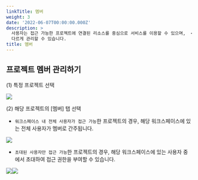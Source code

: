 ```yaml
---
linkTitle: 멤버
weight: 3
date: '2022-06-07T00:00:00.000Z'
description: >
  사용자는 접근 가능한 프로젝트에 연결된 리소스를 중심으로 서비스를 이용할 수 있으며,  <br> <br>프로젝트별로 접근 방식에 따라 멤버를
  다르게 관리할 수 있습니다. 
title: 멤버
---
```


## 프로젝트 멤버 관리하기

(1) 특정 프로젝트 선택

![](/guides/project/project-create-04-ko.png)

(2) 해당 프로젝트의 \[멤버] 탭 선택

* `워크스페이스 내 전체 사용자가 접근 가능`한 프로젝트의 경우, 해당 워크스페이스에 있는 전체 사용자가 멤버로 간주됩니다.

![](/guides/project/project-member-01-ko.png)

* `초대된 사용자만 접근 가능`한 프로젝트의 경우, 해당 워크스페이스에 있는 사용자 중에서 초대하여 접근 권한을 부여할 수 있습니다.

![](/guides/project/project-member-02-ko.png)![](/guides/project/project-member-invite-ko.png)
